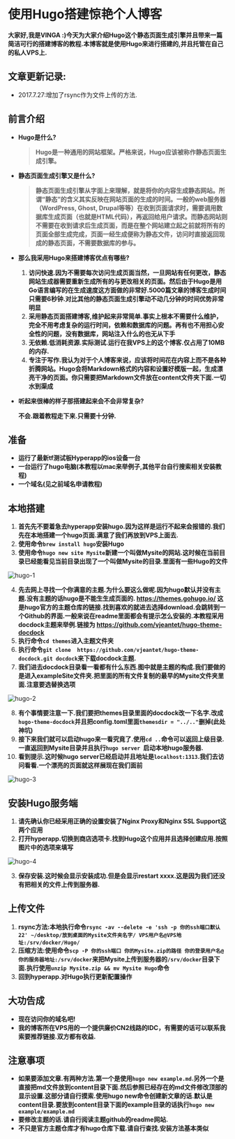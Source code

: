 
# 使用Hugo搭建惊艳个人博客


**大家好,我是VINGA :)今天为大家介绍Hugo这个静态页面生成引擎并且带来一篇简洁可行的搭建博客的教程.本博客就是使用Hugo来进行搭建的,并且托管在自己的私人VPS上.**


## 文章更新记录:

* 2017.7.27:增加了rsync作为文件上传的方法.

## 前言介绍



* **Hugo是什么?**

  > **Hugo是一种通用的网站框架。严格来说，Hugo应该被称作静态页面生成引擎。**

* **静态页面生成引擎又是什么?**

  > **静态页面生成引擎从字面上来理解，就是将你的内容生成静态网站。所谓“静态”的含义其实反映在网站页面的生成的时间。一般的web服务器（WordPress, Ghost, Drupal等等）在收到页面请求时，需要调用数据库生成页面（也就是HTML代码），再返回给用户请求。而静态网站则不需要在收到请求后生成页面，而是在整个网站建立起之前就将所有的页面全部生成完成，页面一经生成便称为静态文件，访问时直接返回现成的静态页面，不需要数据库的参与。**

* **那么我采用Hugo来搭建博客优点有哪些?**

  1. **访问快速.因为不需要每次访问生成页面当然，一旦网站有任何更改，静态网站生成器需要重新生成所有的与更改相关的页面。然后由于Hugo是用Go语言编写的在生成速度这方面做的非常好.5000篇文章的博客生成时间只需要6秒钟.对比其他的静态页面生成引擎动不动几分钟的时间优势非常明显**
  2. **采用静态页面搭建博客,维护起来非常简单.事实上根本不需要什么维护，完全不用考虑复杂的运行时间，依赖和数据库的问题。再有也不用担心安全性的问题，没有数据库，网站注入什么的也无从下手**
  3. **无依赖.低消耗资源.实际测试.运行在我VPS上的这个博客.仅占用了10MB的内存.**
  4. **专注于写作.我认为对于个人博客来说，应该将时间花在内容上而不是各种折腾网站。Hugo会将Markdown格式的内容和设置好模版一起，生成漂亮干净的页面。你只需要把Markdown文件放在content文件夹下面.一切水到渠成**

* **听起来很棒的样子那搭建起来会不会非常复杂?**

     **不会.跟着教程走下来.只需要十分钟.**



## 准备

* **运行了最新tf测试板Hyperapp的ios设备一台**
* **一台运行了hugo电脑(本教程以mac来举例子,其他平台自行搜索相关安装教程)**
* **一个域名(见之前域名申请教程)**



## 本地搭建

1. **首先先不要着急去hyperapp安装hugo.因为这样是运行不起来会报错的.我们先在本地搭建一个hugo页面.满意了我们再放到VPS上面去.**
2. **使用命令`brew install hugo`安装Hugo**
3. **使用命令`hugo new site Mysite`新建一个叫做Mysite的网站.这时候在当前目录已经能看见当前目录出现了一个叫做Mysite的目录.里面有一些Hugo的文件**

![hugo-1](../../images/hugo-1.png)

4. **先去网上寻找一个你满意的主题.为什么要这么做呢.因为hugo默认并没有主题.没有主题的话hugo是不能生生成页面的. https://themes.gohugo.io/ 这是hugo官方的主题仓库的链接.找到喜欢的就进去选择download.会跳转到一个Github的界面.一般来说在readme里面都会有提示怎么安装的.本教程采用docdock主题来举例.链接为 https://github.com/vjeantet/hugo-theme-docdock**
5. **执行命令`cd themes`进入主题文件夹**
6. **执行命令`git clone  https://github.com/vjeantet/hugo-theme-docdock.git docdock`来下载docdock主题.**
7. **我们进去docdock目录看一看都有什么东西.图中就是主题的构成.我们要做的是进入exampleSite文件夹.把里面的所有文件复制的最早的Mysite文件夹里面.注意要选替换选项**

![hugo-2](../../images/hugo-2.png)

8. **有个事情要注意一下.我们要把themes目录里面的docdock改一下名字.改成`hugo-theme-docdock`并且把config.toml里面`themesdir = "../.."`删掉(此处神坑)**
9. **接下来我们就可以启动hugo来一看究竟了.使用`cd ..`命令可以返回上级目录.一直返回到Mysite目录并且执行`hugo server `启动本地hugo服务器.**
10. **看到提示.这时候hugo server已经启动并且地址是`localhost:1313`.我们去访问看看.一个漂亮的页面就这样展现在我们面前**


![hugo-3](../../images/hugo-3.png)




## 安装Hugo服务端





1. **请先确认你已经采用正确的设置安装了Nginx Proxy和Nginx SSL Support这两个应用**
2. **打开hyperapp.切换到商店选项卡.找到Hugo这个应用并且选择创建应用.按照图片中的选项来填写**

![hugo-4](../../images/hugo-4.png)

3. **保存安装.这时候会显示安装成功.但是会显示restart xxxx.这是因为我们还没有把相关的文件上传到服务器.**



## 上传文件

1. **rsync方法:本地执行命令`rsync -av --delete -e 'ssh -p 你的ssh端口默认22' ~/desktop/放到桌面的Mysite文件夹名字/ VPS用户名@VPS地址:/srv/docker/Hugo/`**
2. **压缩方法:使用命令`scp -P 你的ssh端口 你的Mysite.zip的路径 你的登录用户名@你的服务器地址:/srv/docker`来把Mysite上传到服务器的`/srv/docker`目录下面.执行使用`unzip Mysite.zip && mv Mysite Hugo`命令**
3. **回到hyperapp.对Hugo执行更新配置操作**



## 大功告成

* **现在访问你的域名吧!**
* **我的博客所在VPS用的一个提供廉价CN2线路的IDC，有需要的话可以联系我索要推荐链接.双方都有收益.**


## 注意事项

* **如果要添加文章.有两种方法.第一个是使用`hugo new example.md`.另外一个是直接把md文件放到content目录下面.然后参照已经存在的md文件修改顶部的显示设置.这部分请自行摸索.使用hugo new命令创建新文章的话.默认是content目录.要放到content目录下面的example目录的话执行`hugo new example/example.md`**
* **要修改主题的话.请自行阅读主题github的readme网站.**
* **不只是官方主题仓库才有hugo仓库下载.请自行查找.安装方法基本类似**








